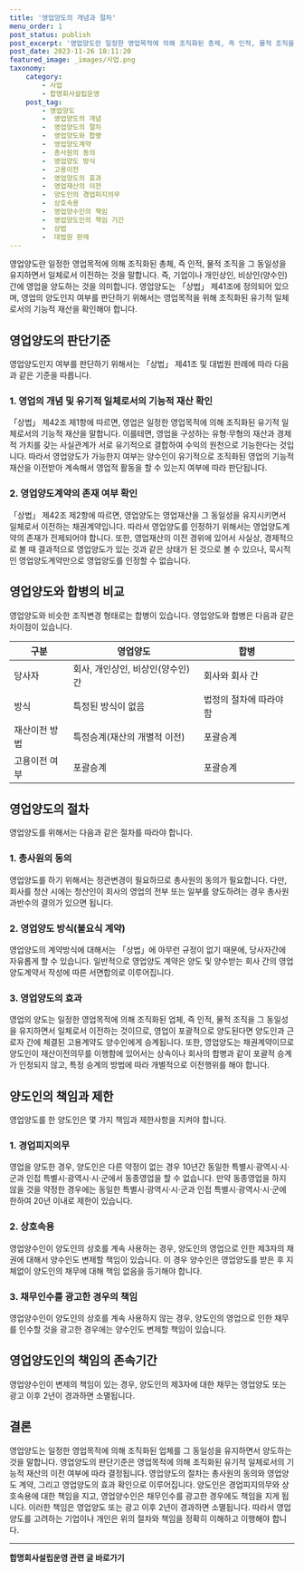 ```yaml
---
title: '영업양도의 개념과 절차'
menu_order: 1
post_status: publish
post_excerpt: '영업양도란 일정한 영업목적에 의해 조직화된 총체, 즉 인적, 물적 조직을 그 동일성을 유지하면서 일체로서 이전하는 것을 말합니다. 즉, 기업이나 개인상인, 비상인 양수인  간에 영업을 양도하는 것을 의미합니다. 영업양도는  상법  제41조에 정의되어 있으며, 영업의 양도인지 여부를 판단하기 위해서는 영업목적을 위해 조직화된 유기적 일체로서의 기능적 재산을 확인해야 합니다.'
post_date: 2023-11-26 18:11:20
featured_image: _images/사업.png
taxonomy:
    category:
        - 사업
        - 합명회사설립운영
    post_tag:
        - 영업양도
        -  영업양도의 개념
        -  영업양도의 절차
        -  영업양도와 합병
        -  영업양도계약
        -  총사원의 동의
        -  영업양도 방식
        -  고용이전
        -  영업양도의 효과
        -  영업재산의 이전
        -  양도인의 경업피지의무
        -  상호속용
        -  영업양수인의 책임
        -  영업양도인의 책임 기간
        -  상법
        -  대법원 판례
---
```



영업양도란 일정한 영업목적에 의해 조직화된 총체, 즉 인적, 물적 조직을 그 동일성을 유지하면서 일체로서 이전하는 것을 말합니다. 즉, 기업이나 개인상인, 비상인(양수인) 간에 영업을 양도하는 것을 의미합니다. 영업양도는 「상법」 제41조에 정의되어 있으며, 영업의 양도인지 여부를 판단하기 위해서는 영업목적을 위해 조직화된 유기적 일체로서의 기능적 재산을 확인해야 합니다.

## 영업양도의 판단기준

영업양도인지 여부를 판단하기 위해서는 「상법」 제41조 및 대법원 판례에 따라 다음과 같은 기준을 따릅니다.

### 1. 영업의 개념 및 유기적 일체로서의 기능적 재산 확인

「상법」 제42조 제1항에 따르면, 영업은 일정한 영업목적에 의해 조직화된 유기적 일체로서의 기능적 재산을 말합니다. 이를테면, 영업을 구성하는 유형·무형의 재산과 경제적 가치를 갖는 사실관계가 서로 유기적으로 결합하여 수익의 원천으로 기능한다는 것입니다. 따라서 영업양도가 가능한지 여부는 양수인이 유기적으로 조직화된 영업의 기능적 재산을 이전받아 계속해서 영업적 활동을 할 수 있는지 여부에 따라 판단됩니다.

### 2. 영업양도계약의 존재 여부 확인

「상법」 제42조 제2항에 따르면, 영업양도는 영업재산을 그 동일성을 유지시키면서 일체로서 이전하는 채권계약입니다. 따라서 영업양도를 인정하기 위해서는 영업양도계약의 존재가 전제되어야 합니다. 또한, 영업재산의 이전 경위에 있어서 사실상, 경제적으로 볼 때 결과적으로 영업양도가 있는 것과 같은 상태가 된 것으로 볼 수 있으나, 묵시적인 영업양도계약만으로 영업양도를 인정할 수 없습니다.

## 영업양도와 합병의 비교

영업양도와 비슷한 조직변경 형태로는 합병이 있습니다. 영업양도와 합병은 다음과 같은 차이점이 있습니다.

구분 | 영업양도 | 합병
--- | --- | ---
당사자 | 회사, 개인상인, 비상인(양수인) 간 | 회사와 회사 간
방식 | 특정된 방식이 없음 | 법정의 절차에 따라야 함
재산이전 방법 | 특정승계(재산의 개별적 이전) | 포괄승계
고용이전 여부 | 포괄승계 | 포괄승계

## 영업양도의 절차

영업양도를 위해서는 다음과 같은 절차를 따라야 합니다.

### 1. 총사원의 동의

영업양도를 하기 위해서는 정관변경이 필요하므로 총사원의 동의가 필요합니다. 다만, 회사를 청산 시에는 청산인이 회사의 영업의 전부 또는 일부를 양도하려는 경우 총사원 과반수의 결의가 있으면 됩니다.

### 2. 영업양도 방식(불요식 계약)

영업양도의 계약방식에 대해서는 「상법」에 아무런 규정이 없기 때문에, 당사자간에 자유롭게 할 수 있습니다. 일반적으로 영업양도 계약은 양도 및 양수받는 회사 간의 영업양도계약서 작성에 따른 서면합의로 이루어집니다.

### 3. 영업양도의 효과

영업의 양도는 일정한 영업목적에 의해 조직화된 업체, 즉 인적, 물적 조직을 그 동일성을 유지하면서 일체로서 이전하는 것이므로, 영업이 포괄적으로 양도된다면 양도인과 근로자 간에 체결된 고용계약도 양수인에게 승계됩니다. 또한, 영업양도는 채권계약이므로 양도인이 재산이전의무를 이행함에 있어서는 상속이나 회사의 합병과 같이 포괄적 승계가 인정되지 않고, 특정 승계의 방법에 따라 개별적으로 이전행위를 해야 합니다.

## 양도인의 책임과 제한

영업양도를 한 양도인은 몇 가지 책임과 제한사항을 지켜야 합니다.

### 1. 경업피지의무

영업을 양도한 경우, 양도인은 다른 약정이 없는 경우 10년간 동일한 특별시·광역시·시·군과 인접 특별시·광역시·시·군에서 동종영업을 할 수 없습니다. 만약 동종영업을 하지 않을 것을 약정한 경우에는 동일한 특별시·광역시·시·군과 인접 특별시·광역시·시·군에 한하여 20년 이내로 제한이 있습니다.

### 2. 상호속용

영업양수인이 양도인의 상호를 계속 사용하는 경우, 양도인의 영업으로 인한 제3자의 채권에 대해서 양수인도 변제할 책임이 있습니다. 이 경우 양수인은 영업양도를 받은 후 지체없이 양도인의 채무에 대해 책임 없음을 등기해야 합니다.

### 3. 채무인수를 광고한 경우의 책임

영업양수인이 양도인의 상호를 계속 사용하지 않는 경우, 양도인의 영업으로 인한 채무를 인수할 것을 광고한 경우에는 양수인도 변제할 책임이 있습니다.

## 영업양도인의 책임의 존속기간

영업양수인이 변제의 책임이 있는 경우, 양도인의 제3자에 대한 채무는 영업양도 또는 광고 이후 2년이 경과하면 소멸됩니다.

## 결론

영업양도는 일정한 영업목적에 의해 조직화된 업체를 그 동일성을 유지하면서 양도하는 것을 말합니다. 영업양도의 판단기준은 영업목적에 의해 조직화된 유기적 일체로서의 기능적 재산의 이전 여부에 따라 결정됩니다. 영업양도의 절차는 총사원의 동의와 영업양도 계약, 그리고 영업양도의 효과 확인으로 이루어집니다. 양도인은 경업피지의무와 상호속용에 대한 책임을 지고, 영업양수인은 채무인수를 광고한 경우에도 책임을 지게 됩니다. 이러한 책임은 영업양도 또는 광고 이후 2년이 경과하면 소멸됩니다. 따라서 영업양도를 고려하는 기업이나 개인은 위의 절차와 책임을 정확히 이해하고 이행해야 합니다.
<!-- wp:separator -->
<hr class="wp-block-separator has-alpha-channel-opacity"/>
<!-- /wp:separator -->

<!-- wp:group {"backgroundColor":"base","layout":{"type":"constrained"}} -->
<div class="wp-block-group has-base-background-color has-background"><!-- wp:paragraph {"align":"center","fontSize":"medium"} -->
<p class="has-text-align-center has-large-font-size"><strong>합명회사설립운영 관련 글 바로가기</strong></p>
<!-- /wp:paragraph -->


<!-- wp:latest-posts
{"categories":[{"id":27389,"count":19,"description":"","link":"https://uknowlaw.com/category/%ed%95%a9%eb%aa%85%ed%9a%8c%ec%82%ac%ec%84%a4%eb%a6%bd%ec%9a%b4%ec%98%81/","name":"합명회사설립운영","slug":"합명회사설립운영","taxonomy":"category","parent":0,"meta":[],"_links":{"self":[{"href":"https://uknowlaw.com/wp-json/wp/v2/categories/27389"}],"collection":[{"href":"https://uknowlaw.com/wp-json/wp/v2/categories"}],"about":[{"href":"https://uknowlaw.com/wp-json/wp/v2/taxonomies/category"}],"wp:post_type":[{"href":"https://uknowlaw.com/wp-json/wp/v2/posts?categories=27389"}],"curies":[{"name":"wp","href":"https://api.w.org/{rel}","templated":true}]}}],"postsToShow":100,"excerptLength":28,"postLayout":"grid","columns":2,"featuredImageAlign":"left","featuredImageSizeSlug":"large","fontSize":"small"} /--></div>
<!-- /wp:group -->